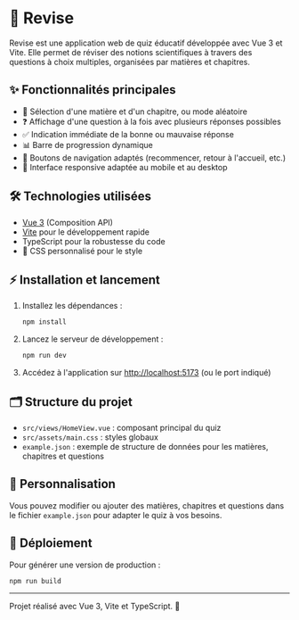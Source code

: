 # 🚀 Revise

Revise est une application web de quiz éducatif développée avec Vue 3 et Vite. Elle permet de réviser des notions scientifiques à travers des questions à choix multiples, organisées par matières et chapitres.

## ✨ Fonctionnalités principales

- 🎯 Sélection d'une matière et d'un chapitre, ou mode aléatoire
- ❓ Affichage d'une question à la fois avec plusieurs réponses possibles
- ✅ Indication immédiate de la bonne ou mauvaise réponse
- 📊 Barre de progression dynamique
- 🔄 Boutons de navigation adaptés (recommencer, retour à l'accueil, etc.)
- 📱 Interface responsive adaptée au mobile et au desktop

## 🛠️ Technologies utilisées

- [Vue 3](https://vuejs.org/) (Composition API)
- [Vite](https://vitejs.dev/) pour le développement rapide
- TypeScript pour la robustesse du code
- 🎨 CSS personnalisé pour le style

## ⚡ Installation et lancement

1. Installez les dépendances :
   ```sh
   npm install
   ```
2. Lancez le serveur de développement :
   ```sh
   npm run dev
   ```
3. Accédez à l'application sur [http://localhost:5173](http://localhost:5173) (ou le port indiqué)

## 🗂️ Structure du projet

- `src/views/HomeView.vue` : composant principal du quiz
- `src/assets/main.css` : styles globaux
- `example.json` : exemple de structure de données pour les matières, chapitres et questions

## 🧩 Personnalisation

Vous pouvez modifier ou ajouter des matières, chapitres et questions dans le fichier `example.json` pour adapter le quiz à vos besoins.

## 🚢 Déploiement

Pour générer une version de production :
```sh
npm run build
```

---

Projet réalisé avec Vue 3, Vite et TypeScript. 🦉
